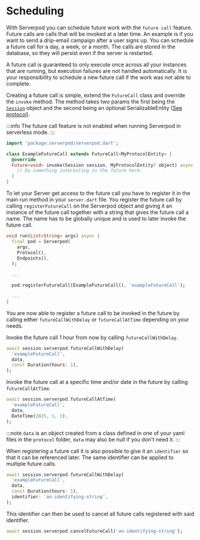 # Scheduling

With Serverpod you can schedule future work with the `future call` feature. Future calls are calls that will be invoked at a later time. An example is if you want to send a drip-email campaign after a user signs up. You can schedule a future call for a day, a week, or a month. The calls are stored in the database, so they will persist even if the server is restarted.

A future call is guaranteed to only execute once across all your instances that are running, but execution failures are not handled automatically. It is your responsibility to schedule a new future call if the work was not able to complete.

Creating a future call is simple, extend the `FutureCall` class and override the `invoke` method. The method takes two params the first being the [`Session`](sessions) object and the second being an optional SerializableEntity ([See protocol](protocol)).

:::info
The future call feature is not enabled when running Serverpod in serverless mode.
:::

```dart
import 'package:serverpod/serverpod.dart';

class ExampleFutureCall extends FutureCall<MyProtocolEntity> {
  @override
  Future<void> invoke(Session session, MyProtocolEntity? object) async {
    // Do something interesting in the future here.
  }
}
```

To let your Server get access to the future call you have to register it in the main run method in your `server.dart` file. You register the future call by calling `registerFutureCall` on the Serverpod object and giving it an instance of the future call together with a string that gives the future call a name. The name has to be globally unique and is used to later invoke the future call.

```dart
void run(List<String> args) async {
  final pod = Serverpod(
    args,
    Protocol(),
    Endpoints(),
  );

  ...

  pod.registerFutureCall(ExampleFutureCall(), 'exampleFutureCall');

  ...
}
```

You are now able to register a future call to be invoked in the future by calling either `futureCallWithDelay` or `futureCallAtTime` depending on your needs.

Invoke the future call 1 hour from now by calling `futureCallWithDelay`.

```dart
await session.serverpod.futureCallWithDelay(
  'exampleFutureCall',
  data,
  const Duration(hours: 1),
);
```

Invoke the future call at a specific time and/or date in the future by calling `futureCallAtTime`.

```dart
await session.serverpod.futureCallAtTime(
  'exampleFutureCall',
  data,
  DateTime(2025, 1, 1),
);
```

:::note
`data` is an object created from a class defined in one of your yaml files in the `protocol` folder, `data` may also be null if you don't need it.
:::

When registering a future call it is also possible to give it an `identifier` so that it can be referenced later. The same identifier can be applied to multiple future calls.

```dart
await session.serverpod.futureCallWithDelay(
  'exampleFutureCall',
  data,
  const Duration(hours: 1),
  identifier: 'an-identifying-string',
);
```

This identifier can then be used to cancel all future calls registered with said identifier.

```dart
await session.serverpod.cancelFutureCall('an-identifying-string');
```
